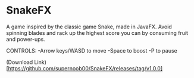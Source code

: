 # SnakeFX
A game inspired by the classic game Snake, made in JavaFX. Avoid spinning blades and rack up the highest score you can by consuming fruit and power-ups.

CONTROLS:
-Arrow keys/WASD to move
-Space to boost
-P to pause

(Download Link)[https://github.com/supernoob00/SnakeFX/releases/tag/v1.0.0]
